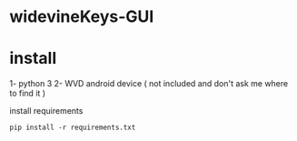 # widevineKeys-GUI



# install

1- python 3 
2- WVD android device ( not included and don't ask me where to find it )

install requirements
```
pip install -r requirements.txt
```
